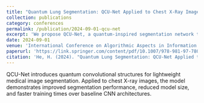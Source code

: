 ```yaml
---
title: "Quantum Lung Segmentation: QCU-Net Applied to Chest X-Ray Images"
collection: publications
category: conferences
permalink: /publication/2024-09-01-qcu-net
excerpt: 'We propose QCU-Net, a quantum-inspired segmentation network that enhances accuracy and reduces parameter count in chest X-ray image processing.'
date: 2024-09-01
venue: 'International Conference on Algorithmic Aspects in Information and Management (AAIM 2024)'
paperurl: 'https://link.springer.com/content/pdf/10.1007/978-981-97-7801-0_17'
citation: 'He, H. (2024). "Quantum Lung Segmentation: QCU-Net Applied to Chest X-Ray Images." <i>AAIM 2024</i>. Springer LNCS.'
---
```


QCU-Net introduces quantum convolutional structures for lightweight medical image segmentation. Applied to chest X-ray images, the model demonstrates improved segmentation performance, reduced model size, and faster training times over baseline CNN architectures.
